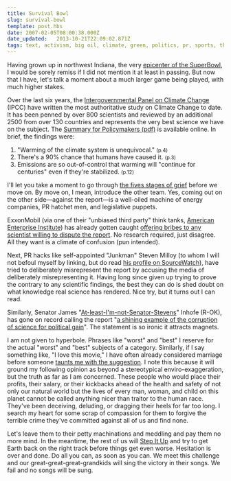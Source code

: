 ```yaml
---
title: Survival Bowl
slug: survival-bowl
template: post.hbs
date: 2007-02-05T08:00:38.000Z
date_updated:   2013-10-21T22:09:02.871Z
tags: text, activism, big oil, climate, green, politics, pr, sports, think tank
---
```


Having grown up in northwest Indiana, the very <a href="http://maps.google.com/maps?q=indianapolis+to+chicago" title="I-65 on Google Maps">epicenter of the SuperBowl</a>, I would be sorely remiss if I did not mention it at least in passing. But now that I have, let's talk a moment about a much larger game being played, with much higher stakes.<!--more-->

Over the last six years, the <a href="http://www.ipcc.ch/" title="IPCC.ch">Intergovernmental Panel on Climate Change</a> (IPCC) have written the most authoritative study on Climate Change to date. It has been penned by over 800 scientists and reviewed by an additional 2500 from over 130 countries and represents the very best science we have on the subject. The <a href="http://www.ipcc.ch/SPM2feb07.pdf" title="Download it here">Summary for Policymakers (pdf)</a> is available online.  In brief, the findings were:
<ol>
<li>"Warming of the climate system is unequivocal." <small>(p.4)</small></li>
<li>There's a 90% chance that humans have caused it. <small>(p.3)</small></li>
<li>Emissions are so out-of-control that warming will "continue for centuries" even if they're stabilized. <small>(p.12)</small></li>
</ol>
I'll let you take a moment to go through <a href="http://www.devilducky.com/media/52401/" title="Robot Chicken on Devil Ducky">the fives stages of grief</a> before we move on. By move on, I mean, introduce the other team. Yes, coming out on the other side&mdash;against the report&mdash;is a well-oiled machine of energy companies, PR hatchet men, and legislative puppets.

ExxonMobil (via one of their "unbiased third party" think tanks, <a href="http://www.aei.org/" title="AEI.org">American Enterprise Institute</a>) has already gotten caught <a href="http://environment.guardian.co.uk/climatechange/story/0,,2004397,00.html" title="'Scientists offered cash to dispute climate study' on Guardian.co.uk">offering bribes to any scientist willing to dispute the report</a>. No research required, just disagree. All they want is a climate of confusion (pun intended).

Next, PR hacks like self-appointed "Junkman" Steven Milloy (to whom I will not befoul myself by linking, but do read <a href="http://www.sourcewatch.org/index.php?title=Steve_Milloy" title="Steve Milloy on SourceWatch">his profile on SourceWatch</a>), have tried to deliberately misrepresent the report by accusing the media of deliberately misrepresenting it. Having long since given up trying to prove the contrary to any scientific findings, the best they can do is shed doubt on what knowledge real science has rendered. Nice try, but it turns out I can read.

Similarly, Senator James "<a href="http://www.commondreams.org/headlines06/0715-06.htm" title="'Internet Tubes Speech Turns Spotlight, Ridicule on Sen. Stevens' on CommonDreams">At-least-I'm-not-Senator-Stevens</a>" Inhofe (R-OK), has gone on record calling the report "<a href="http://epw.senate.gov/public/index.cfm?FuseAction=Minority.PressReleases&ContentRecord_id=8314fc55-802a-23ad-4c91-fd68926e72f2" title="The EPW press release">a shining example of the corruption of science for political gain</a>". The statement is so ironic it attracts magnets.

I am not given to hyperbole. Phrases like "worst" and "best" I reserve for the actual "worst" and "best" subjects of a category. Similarly, if I say something like, "I love this movie," I have often already considered marriage before someone <a href="http://www.boingboing.net/2006/02/24/if_you_love_that_goa.html" title="'If you love that goat so much' on BoingBoing">taunts me with the suggestion</a>. I note this because it will ground my following opinion as beyond a stereotypical enviro-exaggeration, but the truth as far as I am concerned. These people who would place their profits, their salary, or their kickbacks ahead of the health and safety of not only our natural world but the lives of every man, woman, and child on this planet cannot be called anything nicer than traitor to the human race. They've been deceiving, deluding, or dragging their heels for far too long. I search my heart for some scrap of compassion for them to forgive the terrible crime they've committed against all of us and find none.

Let's leave them to their petty machinations and meddling and pay them no more mind. In the meantime, the rest of us will <a href="http://www.grist.org/comments/dispatches/2007/01/08/mckibben/index.html" title="'Introducing a brand-new, mass protest climate movement' on Grist">Step It Up</a> and try to get Earth back on the right track before things get even worse. Hesitation is over and done. Do all you can, as soon as you can. We meet this challenge and our great-great-great-grandkids will sing the victory in their songs. We fail and no songs will be sung.
